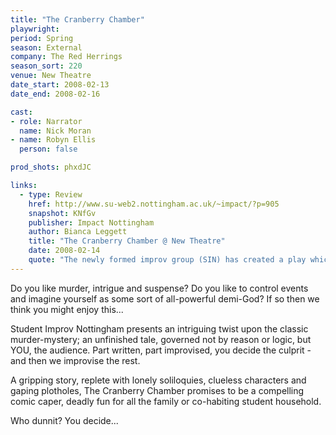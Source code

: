 ```yaml
---
title: "The Cranberry Chamber"
playwright:
period: Spring
season: External
company: The Red Herrings
season_sort: 220
venue: New Theatre
date_start: 2008-02-13
date_end: 2008-02-16

cast:
- role: Narrator
  name: Nick Moran
- name: Robyn Ellis
  person: false

prod_shots: phxdJC

links:
  - type: Review
    href: http://www.su-web2.nottingham.ac.uk/~impact/?p=905
    snapshot: KNfGv
    publisher: Impact Nottingham
    author: Bianca Leggett
    title: "The Cranberry Chamber @ New Theatre"
    date: 2008-02-14
    quote: "The newly formed improv group (SIN) has created a play which proves a great showcase for the inventiveness and individuality of its performers while also maintaining a distinctive brand of dark and pleasingly cartoonish humour which unites the production."
---
```


Do you like murder, intrigue and suspense? Do you like to control events and imagine yourself as some sort of all-powerful demi-God? If so then we think you might enjoy this...

Student Improv Nottingham presents an intriguing twist upon the classic murder-mystery; an unfinished tale, governed not by reason or logic, but YOU, the audience. Part written, part improvised, you decide the culprit - and then we improvise the rest.

A gripping story, replete with lonely soliloquies, clueless characters and gaping plotholes, The Cranberry Chamber promises to be a compelling comic caper, deadly fun for all the family or co-habiting student household.

Who dunnit? You decide...
